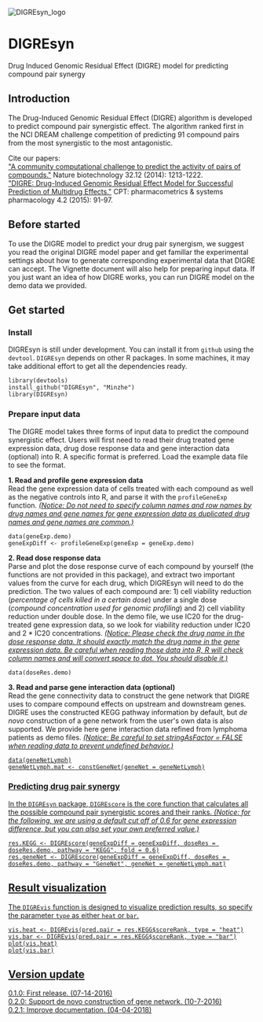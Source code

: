 ![DIGREsyn_logo](QBRC.jpg)

# DIGREsyn
Drug Induced Genomic Residual Effect (DIGRE) model for predicting compound pair synergy

## Introduction
The Drug-Induced Genomic Residual Effect (DIGRE) algorithm is developed to predict compound pair synergistic effect. The algorithm ranked first in the NCI DREAM challenge competition of predicting 91 compound pairs from the most synergistic to the most antagonistic. 

Cite our papers:  
["A community computational challenge to predict the activity of pairs of compounds."](http://www.nature.com/nbt/journal/v32/n12/full/nbt.3052.html) Nature biotechnology 32.12 (2014): 1213-1222.  
["DIGRE: Drug-Induced Genomic Residual Effect Model for Successful Prediction of Multidrug Effects."](http://onlinelibrary.wiley.com/doi/10.1002/psp4.1/abstract;jsessionid=2874AA1DB0B0E048BA1041B8D46BA07D.f03t04) CPT: pharmacometrics & systems pharmacology 4.2 (2015): 91-97.

## Before started
To use the DIGRE model to predict your drug pair synergism, we suggest you read the original DIGRE model paper and get famillar the experimental settings about how to generate corresponding experimental data that DIGRE can accept. The Vignette document will also help for preparing input data. If you just want an idea of how DIGRE works, you can run DIGRE model on the demo data we provided.


## Get started
### Install ###
DIGREsyn is still under development. You can install it from `github` using the `devtool`. `DIGREsyn` depends on other R packages. In some machines, it may take additional effort to get all the dependencies ready.

```{r}
library(devtools)
install_github("DIGREsyn", "Minzhe")
library(DIGREsyn)
```

### Prepare input data ###
The DIGRE model takes three forms of input data to predict the compound synergistic effect. Users will first need to read their drug treated gene expression data, drug dose response data and gene interaction data (optional) into R. A specific format is preferred. Load the example data file to see the format.

**1. Read and profile gene expression data**  
Read the gene expression data of cells treated with each compound as well as the negative controls into R, and parse it with the `profileGeneExp` function. <u>*(Notice: Do not need to specify column names and row names by drug names and gene names for gene expression data as duplicated drug names and gene names are common.)*</u>
```{r}
data(geneExp.demo)
geneExpDiff <- profileGeneExp(geneExp = geneExp.demo)
```

**2. Read dose response data**  
Parse and plot the dose response curve of each compound by yourself (the functions are not provided in this package), and extract two important values from the curve for each drug, which DIGREsyn will need to do the prediction. The two values of each compound are: 1) cell viability reduction (*percentage of cells killed in a certain dose*) under a single dose (*compound concentration used for genomic profiling*) and 2) cell viability reduction under double dose. In the demo file, we use IC20 for the drug-treated gene expression data, so we look for viability reduction under IC20 and 2 \* IC20 concentrations. <u>*(Notice: Please check the drug name in the dose response data. It should exactly match the drug name in the gene expression data. Be careful when reading those data into R, R will check column names and will convert space to dot. You should disable it.)*</u>
```{r}
data(doseRes.demo)
```

**3. Read and parse gene interaction data (optional)**  
Read the gene connectivity data to construct the gene network that DIGRE uses to compare compound effects on upstream and downstream genes. DIGRE uses the constructed KEGG pathway information by default, but *de novo* construction of a gene network from the user's own data is also supported. We provide here gene interaction data refined from lymphoma patients as demo files. <u>*(Notice: Be careful to set stringAsFactor = FALSE when reading data to prevent undefined behavior.)*
```{r}
data(geneNetLymph)
geneNetLymph.mat <- constGeneNet(geneNet = geneNetLymph)
```

### Predicting drug pair synergy ###
In the `DIGREsyn` package, `DIGREscore` is the core function that calculates all the possible compound pair synergistic scores and their ranks. <u>*(Notice: for the following, we are using a default cut off of 0.6 for gene expression difference, but you can also set your own preferred value.)*</u>
```{r}
res.KEGG <- DIGREscore(geneExpDiff = geneExpDiff, doseRes = doseRes.demo, pathway = "KEGG", fold = 0.6)
res.geneNet <- DIGREscore(geneExpDiff = geneExpDiff, doseRes = doseRes.demo, pathway = "GeneNet", geneNet = geneNetLymph.mat)
```

## Result visualization
The `DIGREvis` function is designed to visualize prediction results, so specify the parameter `type` as either `heat` or `bar`.
```{r}
vis.heat <- DIGREvis(pred.pair = res.KEGG$scoreRank, type = "heat")
vis.bar <- DIGREvis(pred.pair = res.KEGG$scoreRank, type = "bar")
plot(vis.heat)
plot(vis.bar)
```

## Version update
0.1.0: First release. (07-14-2016)  
0.2.0: Support de novo construction of gene network. (10-7-2016)  
0.2.1: Improve documentation. (04-04-2018)
